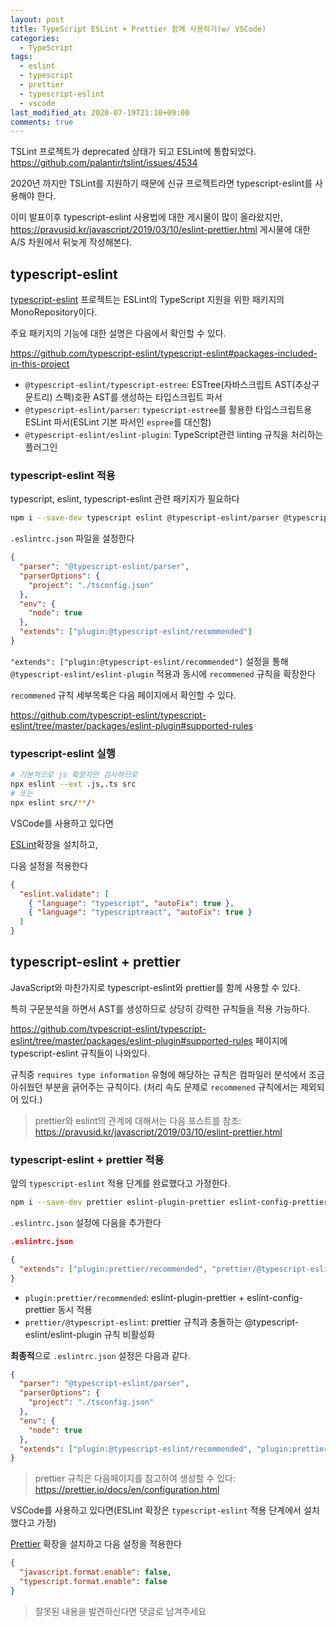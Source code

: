 ```yaml
---
layout: post
title: TypeScript ESLint + Prettier 함께 사용하기(w/ VSCode)
categories:
  - TypeScript
tags:
  - eslint
  - typescript
  - prettier
  - typescript-eslint
  - vscode
last_modified_at: 2020-07-19T21:10+09:00
comments: true
---
```


TSLint 프로젝트가 deprecated 상태가 되고 ESLint에 통합되었다.
<https://github.com/palantir/tslint/issues/4534>

2020년 까지만 TSLint를 지원하기 때문에 신규 프로젝트라면 typescript-eslint를 사용해야 한다.

이미 발표이후 typescript-eslint 사용법에 대한 게시물이 많이 올라왔지만,
<https://pravusid.kr/javascript/2019/03/10/eslint-prettier.html> 게시물에 대한 A/S 차원에서 뒤늦게 작성해본다.

## typescript-eslint

[typescript-eslint](https://github.com/typescript-eslint/typescript-eslint) 프로젝트는 ESLint의 TypeScript 지원을 위한 패키지의 MonoRepository이다.

주요 패키지의 기능에 대한 설명은 다음에서 확인할 수 있다.

<https://github.com/typescript-eslint/typescript-eslint#packages-included-in-this-project>

- `@typescript-eslint/typescript-estree`: ESTree(자바스크립트 AST(추상구문트리) 스펙)호환 AST를 생성하는 타입스크립트 파서
- `@typescript-eslint/parser`: `typescript-estree`를 활용한 타입스크립트용 ESLint 파서(ESLint 기본 파서인 `espree`를 대신함)
- `@typescript-eslint/eslint-plugin`: TypeScript관련 linting 규칙을 처리하는 플러그인

### typescript-eslint 적용

typescript, eslint, typescript-eslint 관련 패키지가 필요하다

```sh
npm i --save-dev typescript eslint @typescript-eslint/parser @typescript-eslint/eslint-plugin
```

`.eslintrc.json` 파일을 설정한다

```json
{
  "parser": "@typescript-eslint/parser",
  "parserOptions": {
    "project": "./tsconfig.json"
  },
  "env": {
    "node": true
  },
  "extends": ["plugin:@typescript-eslint/recommended"]
}
```

`"extends": ["plugin:@typescript-eslint/recommended"]` 설정을 통해 `@typescript-eslint/eslint-plugin` 적용과 동시에 `recommened` 규칙을 확장한다

`recommened` 규칙 세부목록은 다음 페이지에서 확인할 수 있다.

<https://github.com/typescript-eslint/typescript-eslint/tree/master/packages/eslint-plugin#supported-rules>

### typescript-eslint 실행

```sh
# 기본적으로 js 확장자만 검사하므로
npx eslint --ext .js,.ts src
# 또는
npx eslint src/**/*
```

VSCode를 사용하고 있다면

[ESLint](https://marketplace.visualstudio.com/items?itemName=dbaeumer.vscode-eslint)확장을 설치하고,

다음 설정을 적용한다

```json
{
  "eslint.validate": [
    { "language": "typescript", "autoFix": true },
    { "language": "typescriptreact", "autoFix": true }
  ]
}
```

## typescript-eslint + prettier

JavaScript와 마찬가지로 typescript-eslint와 prettier를 함께 사용할 수 있다.

특히 구문분석을 하면서 AST를 생성하므로 상당히 강력한 규칙들을 적용 가능하다.

<https://github.com/typescript-eslint/typescript-eslint/tree/master/packages/eslint-plugin#supported-rules> 페이지에 typescript-eslint 규칙들이 나와있다.

규칙중 `requires type information` 유형에 해당하는 규칙은 컴파일러 분석에서 조금 아쉬웠던 부분을 긁어주는 규칙이다.
(처리 속도 문제로 `recommened` 규칙에서는 제외되어 있다.)

> prettier와 eslint의 관계에 대해서는 다음 포스트를 참조: <https://pravusid.kr/javascript/2019/03/10/eslint-prettier.html>

### typescript-eslint + prettier 적용

앞의 `typescript-eslint` 적용 단계를 완료했다고 가정한다.

```sh
npm i --save-dev prettier eslint-plugin-prettier eslint-config-prettier
```

`.eslintrc.json` 설정에 다음을 추가한다

```json
.eslintrc.json

{
  "extends": ["plugin:prettier/recommended", "prettier/@typescript-eslint"]
}
```

- `plugin:prettier/recommended`: eslint-plugin-prettier + eslint-config-prettier 동시 적용
- `prettier/@typescript-eslint`: prettier 규칙과 충돌하는 @typescript-eslint/eslint-plugin 규칙 비활성화

**최종적**으로 `.eslintrc.json` 설정은 다음과 같다.

```json
{
  "parser": "@typescript-eslint/parser",
  "parserOptions": {
    "project": "./tsconfig.json"
  },
  "env": {
    "node": true
  },
  "extends": ["plugin:@typescript-eslint/recommended", "plugin:prettier/recommended", "prettier/@typescript-eslint"]
}
```

> prettier 규칙은 다음페이지를 참고하여 생성할 수 있다: <https://prettier.io/docs/en/configuration.html>

VSCode를 사용하고 있다면(ESLint 확장은 `typescript-eslint` 적용 단계에서 설치했다고 가정)

[Prettier](https://marketplace.visualstudio.com/items?itemName=esbenp.prettier-vscode) 확장을 설치하고 다음 설정을 적용한다

```json
{
  "javascript.format.enable": false,
  "typescript.format.enable": false
}
```

> 잘못된 내용을 발견하신다면 댓글로 남겨주세요
